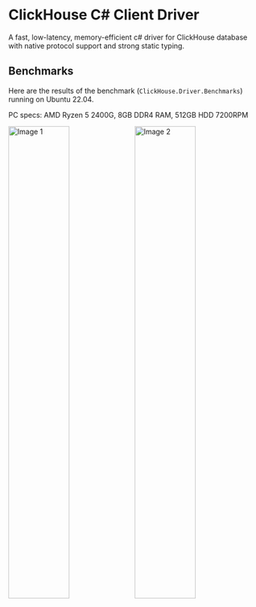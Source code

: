 ClickHouse C# Client Driver
=
A fast, low-latency, memory-efficient c# driver for ClickHouse database with native protocol support and strong static typing.


## Benchmarks
Here are the results of the benchmark (`ClickHouse.Driver.Benchmarks`) running on Ubuntu 22.04.

PC specs: AMD Ryzen 5 2400G, 8GB DDR4 RAM, 512GB HDD 7200RPM

<img src="https://github.com/user-attachments/assets/4d27498d-bae4-4f36-9788-93591518b6de" alt="Image 1" style="width: 49%; flex: 1; object-fit: cover;">
<img src="https://github.com/user-attachments/assets/fc21067d-9926-4216-b929-3d7b6ee32bbd" alt="Image 2" style="width: 49%; flex: 1; object-fit: cover;">

